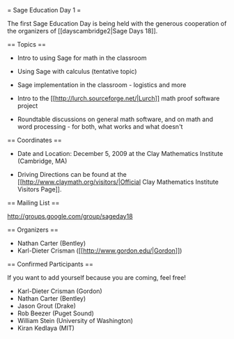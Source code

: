 = Sage Education Day 1 =

 The first Sage Education Day is being held with the generous cooperation of the organizers of [[dayscambridge2|Sage Days 18]].

== Topics ==
  
 * Intro to using Sage for math in the classroom

 * Using Sage with calculus (tentative topic)

 * Sage implementation in the classroom - logistics and more

 * Intro to the [[http://lurch.sourceforge.net/|Lurch]] math proof software project

 * Roundtable discussions on general math software, and on math and word processing - for both, what works and what doesn't

== Coordinates ==
  
 * Date and Location: December 5, 2009 at the Clay Mathematics Institute (Cambridge, MA)

 * Driving Directions can be found at the [[http://www.claymath.org/visitors/|Official Clay Mathematics Institute Visitors Page]].

== Mailing List ==

 http://groups.google.com/group/sageday18

== Organizers ==
 * Nathan Carter (Bentley)
 * Karl-Dieter Crisman ([[http://www.gordon.edu/|Gordon]])

== Confirmed Participants ==

 If you want to add yourself because you are coming, feel free!

 * Karl-Dieter Crisman (Gordon)
 * Nathan Carter (Bentley)
 * Jason Grout (Drake)
 * Rob Beezer (Puget Sound)
 * William Stein (University of Washington)
 * Kiran Kedlaya (MIT)
